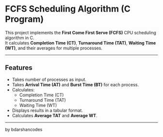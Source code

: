 # FCFS Scheduling Algorithm (C Program)

This project implements the **First Come First Serve (FCFS)** CPU scheduling algorithm in C.  
It calculates **Completion Time (CT)**, **Turnaround Time (TAT)**, **Waiting Time (WT)**, and their averages for multiple processes.

---

## Features
- Takes number of processes as input.
- Takes **Arrival Time (AT)** and **Burst Time (BT)** for each process.
- Calculates:
  - Completion Time (CT)
  - Turnaround Time (TAT)
  - Waiting Time (WT)
- Displays results in a tabular format.
- Calculates **Average TAT** and **Average WT**.

---

by
bdarshancodes

